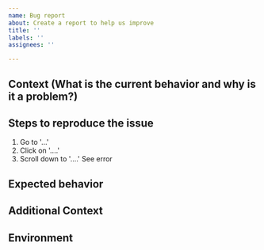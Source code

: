 ```yaml
---
name: Bug report
about: Create a report to help us improve
title: ''
labels: ''
assignees: ''

---
```


## Context (What is the current behavior and why is it a problem?)

## Steps to reproduce the issue
1. Go to '...'
2. Click on '....'
3. Scroll down to '....'
See error

## Expected behavior


## Additional Context

## Environment
